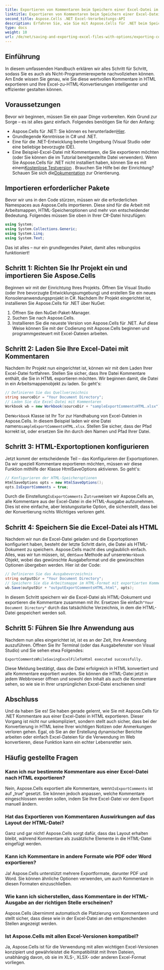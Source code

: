 ```yaml
---
title: Exportieren von Kommentaren beim Speichern einer Excel-Datei im HTML-Format
linktitle: Exportieren von Kommentaren beim Speichern einer Excel-Datei im HTML-Format
second_title: Aspose.Cells .NET Excel-Verarbeitungs-API
description: Erfahren Sie, wie Sie mit Aspose.Cells für .NET beim Speichern von Excel-Dateien in HTML ganz einfach Kommentare exportieren. Folgen Sie dieser Schritt-für-Schritt-Anleitung, um Anmerkungen beizubehalten.
type: docs
weight: 10
url: /de/net/saving-and-exporting-excel-files-with-options/exporting-comments/
---
```

## Einführung
In diesem umfassenden Handbuch erklären wir alles Schritt für Schritt, sodass Sie es auch als Nicht-Programmierexperte nachvollziehen können. Am Ende wissen Sie genau, wie Sie diese wertvollen Kommentare in HTML exportieren und Ihre Excel-zu-HTML-Konvertierungen intelligenter und effizienter gestalten können.
## Voraussetzungen
Bevor wir beginnen, müssen Sie ein paar Dinge vorbereiten. Kein Grund zur Sorge – es ist alles ganz einfach. Folgendes benötigen Sie für den Anfang:
-  Aspose.Cells für .NET: Sie können es herunterladen[Hier](https://releases.aspose.com/cells/net/).
- Grundlegende Kenntnisse in C# und .NET.
- Eine für die .NET-Entwicklung bereite Umgebung (Visual Studio oder eine beliebige bevorzugte IDE).
- Eine Beispiel-Excel-Datei mit Kommentaren, die Sie exportieren möchten (oder Sie können die im Tutorial bereitgestellte Datei verwenden).
 Wenn Sie Aspose.Cells für .NET nicht installiert haben, können Sie es mit einem[Kostenlose Testversion](https://releases.aspose.com/) . Brauchen Sie Hilfe bei der Einrichtung? Schauen Sie sich die[Dokumentation](https://reference.aspose.com/cells/net/) zur Orientierung.
## Importieren erforderlicher Pakete
Bevor wir uns in den Code stürzen, müssen wir die erforderlichen Namespaces aus Aspose.Cells importieren. Diese sind für die Arbeit mit Arbeitsmappen, HTML-Speicheroptionen und mehr von entscheidender Bedeutung. Folgendes müssen Sie oben in Ihrer C#-Datei hinzufügen:
```csharp
using System;
using System.Collections.Generic;
using System.Linq;
using System.Text;
```
Das ist alles – nur ein grundlegendes Paket, damit alles reibungslos funktioniert!
## Schritt 1: Richten Sie Ihr Projekt ein und importieren Sie Aspose.Cells
Beginnen wir mit der Einrichtung Ihres Projekts. Öffnen Sie Visual Studio (oder Ihre bevorzugte Entwicklungsumgebung) und erstellen Sie ein neues Konsolenanwendungsprojekt in C#. Nachdem Ihr Projekt eingerichtet ist, installieren Sie Aspose.Cells für .NET über NuGet:
1. Öffnen Sie den NuGet-Paket-Manager.
2. Suchen Sie nach Aspose.Cells.
3. Installieren Sie die neueste Version von Aspose.Cells für .NET.
Auf diese Weise können Sie mit der Codierung mit Aspose.Cells beginnen und programmgesteuert mit Excel-Dateien arbeiten.
## Schritt 2: Laden Sie Ihre Excel-Datei mit Kommentaren
Nachdem Ihr Projekt nun eingerichtet ist, können wir mit dem Laden Ihrer Excel-Datei fortfahren. Stellen Sie sicher, dass Ihre Datei Kommentare enthält, die Sie in HTML exportieren möchten. Wir beginnen damit, die Datei in ein Arbeitsmappenobjekt zu laden.
So geht's:
```csharp
// Definieren Sie das Quellverzeichnis
string sourceDir = "Your Document Directory";
// Laden Sie die Excel-Datei mit Kommentaren
Workbook wb = new Workbook(sourceDir + "sampleExportCommentsHTML.xlsx");
```
 Der`Workbook` Klasse ist Ihr Tor zur Handhabung von Excel-Dateien in Aspose.Cells. In diesem Beispiel laden wir eine Datei namens`sampleExportCommentsHTML.xlsx`. Stellen Sie sicher, dass der Pfad korrekt ist, oder ersetzen Sie ihn durch den Namen und Pfad Ihrer Datei.
## Schritt 3: HTML-Exportoptionen konfigurieren
Jetzt kommt der entscheidende Teil – das Konfigurieren der Exportoptionen. Da wir speziell Kommentare exportieren möchten, müssen wir diese Funktion mithilfe der Klasse HtmlSaveOptions aktivieren.
So geht's:
```csharp
// Konfigurieren der HTML-Speicheroptionen
HtmlSaveOptions opts = new HtmlSaveOptions();
opts.IsExportComments = true;
```
 Durch die Einstellung`IsExportComments` Zu`true`weisen wir Aspose.Cells an, alle Kommentare aus der Excel-Datei in die HTML-Ausgabe aufzunehmen. Dies ist eine einfache, aber leistungsstarke Option, die sicherstellt, dass bei der Konvertierung nichts Wichtiges verloren geht.
## Schritt 4: Speichern Sie die Excel-Datei als HTML
 Nachdem wir nun die Excel-Datei geladen und die Exportoptionen konfiguriert haben, besteht der letzte Schritt darin, die Datei als HTML-Dokument zu speichern. Aspose.Cells macht dies unglaublich einfach. Alles, was wir tun müssen, ist, den`Save` Methode auf unserer`Workbook` Objekt, wobei das gewünschte Ausgabeformat und die gewünschten Optionen übergeben werden.
Hier ist der Code:
```csharp
// Definieren Sie das Ausgabeverzeichnis
string outputDir = "Your Document Directory";
// Speichern Sie die Arbeitsmappe im HTML-Format mit exportierten Kommentaren.
wb.Save(outputDir + "outputExportCommentsHTML.html", opts);
```
 In diesem Schritt speichern wir die Excel-Datei als HTML-Dokument und exportieren die Kommentare zusammen mit ihr. Ersetzen Sie einfach`"Your Document Directory"` durch das tatsächliche Verzeichnis, in dem die HTML-Datei gespeichert werden soll.
## Schritt 5: Führen Sie Ihre Anwendung aus
Nachdem nun alles eingerichtet ist, ist es an der Zeit, Ihre Anwendung auszuführen. Öffnen Sie Ihr Terminal (oder das Ausgabefenster von Visual Studio) und Sie sehen etwa Folgendes:
```plaintext
ExportCommentsWhileSavingExcelFileToHtml executed successfully.
```
Diese Meldung bestätigt, dass die Datei erfolgreich in HTML konvertiert und alle Kommentare exportiert wurden. Sie können die HTML-Datei jetzt in jedem Webbrowser öffnen und sowohl den Inhalt als auch die Kommentare sehen, so wie sie in Ihrer ursprünglichen Excel-Datei erschienen sind!
## Abschluss
Und da haben Sie es! Sie haben gerade gelernt, wie Sie mit Aspose.Cells für .NET Kommentare aus einer Excel-Datei in HTML exportieren. Dieser Vorgang ist nicht nur unkompliziert, sondern stellt auch sicher, dass bei der Konvertierung in HTML keine Ihrer wichtigen Notizen oder Anmerkungen verloren gehen. Egal, ob Sie an der Erstellung dynamischer Berichte arbeiten oder einfach Excel-Dateien für die Verwendung im Web konvertieren, diese Funktion kann ein echter Lebensretter sein.
## Häufig gestellte Fragen
### Kann ich nur bestimmte Kommentare aus einer Excel-Datei nach HTML exportieren?  
 Nein, Aspose.Cells exportiert alle Kommentare, wenn`IsExportComments` ist auf „true“ gesetzt. Sie können jedoch anpassen, welche Kommentare eingeschlossen werden sollen, indem Sie Ihre Excel-Datei vor dem Export manuell ändern.
### Hat das Exportieren von Kommentaren Auswirkungen auf das Layout der HTML-Datei?  
Ganz und gar nicht! Aspose.Cells sorgt dafür, dass das Layout erhalten bleibt, während Kommentare als zusätzliche Elemente in die HTML-Datei eingefügt werden.
### Kann ich Kommentare in andere Formate wie PDF oder Word exportieren?  
Ja! Aspose.Cells unterstützt mehrere Exportformate, darunter PDF und Word. Sie können ähnliche Optionen verwenden, um auch Kommentare in diesen Formaten einzuschließen.
### Wie kann ich sicherstellen, dass Kommentare in der HTML-Ausgabe an der richtigen Stelle erscheinen?  
Aspose.Cells übernimmt automatisch die Platzierung von Kommentaren und stellt sicher, dass diese wie in der Excel-Datei an den entsprechenden Stellen angezeigt werden.
### Ist Aspose.Cells mit allen Excel-Versionen kompatibel?  
Ja, Aspose.Cells ist für die Verwendung mit allen wichtigen Excel-Versionen konzipiert und gewährleistet die Kompatibilität mit Ihren Dateien, unabhängig davon, ob sie im XLS-, XLSX- oder anderen Excel-Format vorliegen.